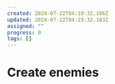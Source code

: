 ```yaml
---
created: 2024-07-22T04:19:32.186Z
updated: 2024-07-22T04:19:32.183Z
assigned: ""
progress: 0
tags: []
---
```


# Create enemies
